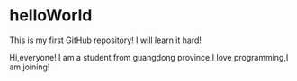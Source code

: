 # helloWorld
This is my first GitHub repository! I will learn it hard!

Hi,everyone!
I am a student from guangdong province.I love programming,I am joining!
